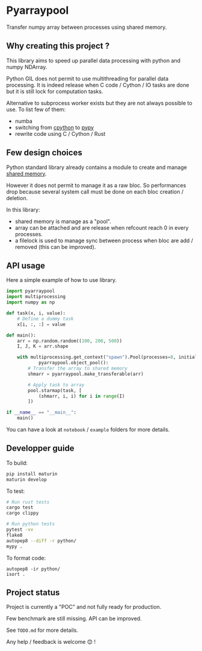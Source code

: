 # Pyarraypool

Transfer numpy array between processes using shared memory.

## Why creating this project ?

This library aims to speed up parallel data processing with python and numpy NDArray.

Python GIL does not permit to use multithreading for parallel data processing.
It is indeed release when C code / Cython / IO tasks are done but it is still lock for computation tasks.

Alternative to subprocess worker exists but they are not always possible to use.
To list few of them:

- numba
- switching from [cpython](https://github.com/python/cpython) to [pypy](https://www.pypy.org/)
- rewrite code using C / Cython / Rust

## Few design choices

Python standard library already contains a module to create and manage [shared memory](https://docs.python.org/3/library/multiprocessing.shared_memory.html).

However it does not permit to manage it as a raw bloc.
So performances drop because several system call must be done on each bloc creation / deletion.

In this library:

- shared memory is manage as a "pool".
- array can be attached and are release when refcount reach 0 in every processes.
- a filelock is used to manage sync between process when bloc are add / removed (this can be improved).

## API usage

Here a simple example of how to use library.

```python
import pyarraypool
import multiprocessing
import numpy as np

def task(x, i, value):
    # Define a dummy task
    x[i, :, :] = value

def main():
    arr = np.random.random((100, 200, 500))
    I, J, K = arr.shape

    with multiprocessing.get_context("spawn").Pool(processes=8, initializer=pyarraypool.start_pool) as pool, \
            pyarraypool.object_pool():
        # Transfer the array to shared memory
        shmarr = pyarraypool.make_transferable(arr)

        # Apply task to array
        pool.starmap(task, [
            (shmarr, i, i) for i in range(I)
        ])

if __name__ == "__main__":
    main()
```

You can have a look at `notebook` / `example` folders for more details.

## Developper guide

To build:

```sh
pip install maturin
maturin develop
```

To test:

```sh
# Run rust tests
cargo test
cargo clippy

# Run python tests
pytest -vv
flake8
autopep8 --diff -r python/
mypy .
```

To format code:

```
autopep8 -ir python/
isort .
```

## Project status

Project is currently a "POC" and not fully ready for production.

Few benchmark are still missing.
API can be improved.

See `TODO.md` for more details.

Any help / feedback is welcome 😊 !
